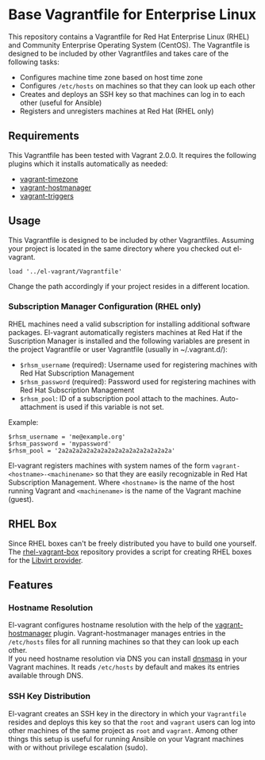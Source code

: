 # Base Vagrantfile for Enterprise Linux

This repository contains a Vagrantfile for Red Hat Enterprise Linux (RHEL) and Community Enterprise Operating System (CentOS).
The Vagrantfile is designed to be included by other Vagrantfiles and takes care of the
following tasks:

* Configures machine time zone based on host time zone
* Configures `/etc/hosts` on machines so that they can look up each other
* Creates and deploys an SSH key so that machines can log in to each other (useful for Ansible)
* Registers and unregisters machines at Red Hat (RHEL only)

## Requirements

This Vagrantfile has been tested with Vagrant 2.0.0. It requires the following
plugins which it installs automatically as needed:

* [vagrant-timezone](https://github.com/tmatilai/vagrant-timezone)
* [vagrant-hostmanager](https://github.com/devopsgroup-io/vagrant-hostmanager)
* [vagrant-triggers](https://github.com/emyl/vagrant-triggers)

## Usage

This Vagrantfile is designed to be included by other Vagrantfiles. Assuming
your project is located in the same directory where you checked out el-vagrant.

    load '../el-vagrant/Vagrantfile'

Change the path accordingly if your project resides in a different location.

### Subscription Manager Configuration (RHEL only)

RHEL machines need a valid subscription for installing additional software packages. El-vagrant
automatically registers machines at Red Hat if the Suscription Manager is installed and
the following variables are present in the project Vagrantfile or user Vagrantfile (usually in ~/.vagrant.d/):

* `$rhsm_username` (required): Username used for registering machines with Red Hat Subscription Management
* `$rhsm_password` (required): Password used for registering machines with Red Hat Subscription Management
* `$rhsm_pool`: ID of a subscription pool attach to the machines. Auto-attachment is used
if this variable is not set.

Example:

    $rhsm_username = 'me@example.org'
    $rhsm_password = 'mypassword'
    $rhsm_pool = '2a2a2a2a2a2a2a2a2a2a2a2a2a2a2a2a'

El-vagrant registers machines with system names of the form `vagrant-<hostname>-<machinename>` so that they are easily recognizable in Red Hat Subscription Management. Where `<hostname>` is the name of the host running Vagrant and `<machinename>` is the name of the Vagrant machine (guest).

## RHEL Box

Since RHEL boxes can't be freely distributed you have to build one yourself.
The [rhel-vagrant-box](https://github.com/appuio/rhel-vagrant-box) repository provides a script for creating RHEL
boxes for the [Libvirt provider](https://github.com/vagrant-libvirt/vagrant-libvirt).

## Features

### Hostname Resolution

El-vagrant configures hostname resolution with the help of the
[vagrant-hostmanager](https://github.com/devopsgroup-io/vagrant-hostmanager) plugin.
Vagrant-hostmanager manages entries in the `/etc/hosts` files for all running machines so
that they can look up each other.  
If you need hostname resolution via DNS you can install [dnsmasq](http://www.thekelleys.org.uk/dnsmasq/doc.html) in your Vagrant machines.
It reads `/etc/hosts` by default and makes its entries available through DNS.

### SSH Key Distribution

El-vagrant creates an SSH key in the directory in which your `Vagrantfile` resides and deploys this key so that
the `root` and `vagrant` users can log into other machines of the same project as `root` and `vagrant`. Among
other things this setup is useful for running Ansible on your Vagrant machines with or without privilege escalation (sudo).

